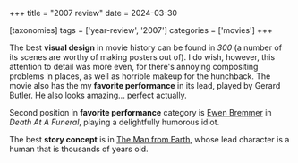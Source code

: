 +++
title = "2007 review"
date = 2024-03-30

[taxonomies]
tags = ['year-review', '2007']
categories = ['movies']
+++

The best **visual design** in movie history can be found in *300* (a
number of its scenes are worthy of making posters out of). I do wish,
however, this attention to detail was more even, for there's annoying
compositing problems in places, as well as horrible makeup for the
hunchback. The movie also has the my **favorite performance** in its
lead, played by Gerard Butler. He also looks amazing... perfect actually.

Second position in __favorite performance__ category is
[Ewen Bremmer] in _Death At A Funeral_,
playing a delightfully humorous idiot.

The best **story concept** is in [The Man from Earth],
whose lead character is a human that is thousands of years old.

[The Man from Earth]: @/the-man-from-earth.md
[Ewen Bremmer]: https://en.wikipedia.org/wiki/Ewen_Bremner
